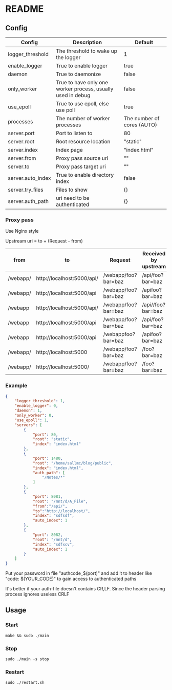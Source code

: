 # README

## Config

| Config            | Description                                                 | Default                    |
| ----------------- | ----------------------------------------------------------- | -------------------------- |
| logger_threshold  | The threshold to wake up the logger                         | 1                          |
| enable_logger     | True to enable logger                                       | true                       |
| daemon            | True to daemonize                                           | false                      |
| only_worker       | True to have only one worker process, usually used in debug | false                      |
| use_epoll         | True to use epoll, else use poll                            | true                       |
| processes         | The number of worker processes                              | The number of cores (AUTO) |
| server.port       | Port to listen to                                           | 80                         |
| server.root       | Root resource location                                      | "static"                   |
| server.index      | Index page                                                  | "index.html"               |
| server.from       | Proxy pass source uri                                       | ""                         |
| server.to         | Proxy pass target uri                                       | ""                         |
| server.auto_index | True to enable directory index                              | false                      |
| server.try_files  | Files to show                                               | {}                         |
| server.auth_path  | uri need to be authenticated                                | {}                         |

### Proxy pass

Use Nginx style

Upstream uri = to + (Request - from)

| from     | to                         | Request             | Received by upstream |
| -------- | -------------------------- | ------------------- | -------------------- |
| /webapp/ | http://localhost:5000/api/ | /webapp/foo?bar=baz | /api/foo?bar=baz     |
| /webapp/ | http://localhost:5000/api  | /webapp/foo?bar=baz | /apifoo?bar=baz      |
| /webapp  | http://localhost:5000/api/ | /webapp/foo?bar=baz | /api//foo?bar=baz    |
| /webapp  | http://localhost:5000/api  | /webapp/foo?bar=baz | /api/foo?bar=baz     |
| /webapp  | http://localhost:5000/api  | /webappfoo?bar=baz  | /apifoo?bar=baz      |
| /webapp/ | http://localhost:5000      | /webapp/foo?bar=baz | /foo?bar=baz         |
| /webapp/ | http://localhost:5000/     | /webapp/foo?bar=baz | /foo?bar=baz         |

### Example

```json
{
    "logger_threshold": 1,
    "enable_logger": 0,
    "daemon": 1,
    "only_worker": 0,
    "use_epoll": 1,
    "servers": [
        {
            "port": 80,
            "root": "static",
            "index": "index.html"
        },
        {
            "port": 1480,
            "root": "/home/sallmc/blog/public",
            "index": "index.html",
            "auth_path": [
                "/Notes/*"
            ]
        },
        {
            "port": 8081,
            "root": "/mnt/d/A_File",
            "from":"/api/",
            "to":"http://localhost/",
            "index": "sdfsdf",
            "auto_index": 1
        },
        {
            "port": 8082,
            "root": "/mnt/d",
            "index": "sdfxcv",
            "auto_index": 1
        }
    ]
}
```

Put your password in file "authcode_$(port)" and add it to header like "code: $(YOUR_CODE)" to gain access to authenticated paths

It's better if your auth-file doesn't contains CR,LF. Since the header parsing process ignores useless CRLF

## Usage

### Start

```shell
make && sudo ./main
```

### Stop

```shell
sudo ./main -s stop
```

### Restart

```shell
sudo ./restart.sh
```
